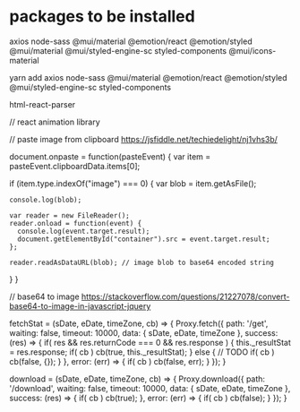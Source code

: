# packages to be installed
axios
node-sass
@mui/material @emotion/react @emotion/styled
@mui/material @mui/styled-engine-sc styled-components
@mui/icons-material

yarn add axios node-sass @mui/material @emotion/react @emotion/styled @mui/styled-engine-sc styled-components

html-react-parser


// react animation library




// paste image from clipboard
https://jsfiddle.net/techiedelight/nj1vhs3b/

document.onpaste = function(pasteEvent) {
  var item = pasteEvent.clipboardData.items[0];

  if (item.type.indexOf("image") === 0) {
    var blob = item.getAsFile();
    
    console.log(blob);

    var reader = new FileReader();
    reader.onload = function(event) {
      console.log(event.target.result);
      document.getElementById("container").src = event.target.result;
    };

    reader.readAsDataURL(blob); // image blob to base64 encoded string
  }
}



// base64 to image
https://stackoverflow.com/questions/21227078/convert-base64-to-image-in-javascript-jquery




  fetchStat = (sDate, eDate, timeZone, cb) => {
    Proxy.fetch({
      path: '/get',
      waiting: false,
      timeout: 10000,
      data: { sDate, eDate, timeZone },
      success: (res) => {
        if( res && res.returnCode === 0 && res.response ) {
          this._resultStat = res.response;
          if( cb ) cb(true, this._resultStat);
        } else {
          // TODO
          if( cb ) cb(false, {});
        }
      },
      error: (err) => {
        if( cb ) cb(false, err);
      }
    });
  }

  download = (sDate, eDate, timeZone, cb) => {
    Proxy.download({
      path: '/download',
      waiting: false,
      timeout: 10000,
      data: { sDate, eDate, timeZone },
      success: (res) => {
          if( cb ) cb(true);
      },
      error: (err) => {
        if( cb ) cb(false);
      }
    });
  }
  